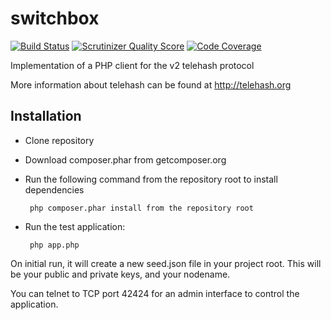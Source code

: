 switchbox
=========

[![Build Status](https://travis-ci.org/jaytaph/switchbox.png?branch=master)](https://travis-ci.org/jaytaph/switchbox)
[![Scrutinizer Quality Score](https://scrutinizer-ci.com/g/jaytaph/switchbox/badges/quality-score.png?s=aea3f301d603f969b43ab5c230fe5e902d0c40e5)](https://scrutinizer-ci.com/g/jaytaph/switchbox/)
[![Code Coverage](https://scrutinizer-ci.com/g/jaytaph/switchbox/badges/coverage.png?s=1fe2f48eeb0a017f7b77085fab3472107fc02103)](https://scrutinizer-ci.com/g/jaytaph/switchbox/)

Implementation of a PHP client for the v2 telehash protocol

More information about telehash can be found at http://telehash.org



Installation
------------
  
 - Clone repository
 - Download composer.phar from getcomposer.org
 - Run the following command from the repository root to install dependencies
  
       
        php composer.phar install from the repository root


 - Run the test application: 
 
       
        php app.php

On initial run, it will create a new seed.json file in your project root. This will
be your public and private keys, and your nodename.

You can telnet to TCP port 42424 for an admin interface to control the application.
